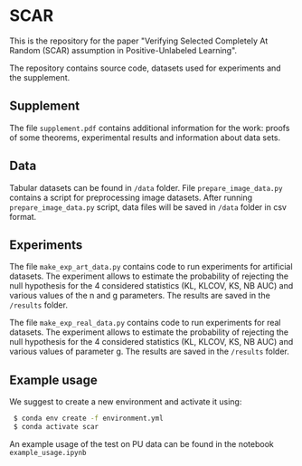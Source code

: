 # SCAR #

This is the repository for the paper "Verifying Selected Completely At Random (SCAR) assumption in Positive-Unlabeled Learning".

The repository contains source code,  datasets used for experiments and the supplement.

## Supplement ##

The file ``supplement.pdf`` contains additional information for the work: proofs of some theorems, experimental results and information about data sets.

## Data ##

Tabular datasets can be found in ``/data`` folder. File ``prepare_image_data.py`` contains a script for preprocessing image datasets. After running ``prepare_image_data.py`` script, data files will be saved in  ``/data`` folder in csv format.

## Experiments ##

The file ``make_exp_art_data.py`` contains code to run experiments for artificial datasets. The experiment allows to estimate the probability of rejecting the null hypothesis for the 4 considered statistics (KL, KLCOV, KS, NB AUC) and various values of the n and g parameters. The results are saved in the ``/results`` folder.

The file ``make_exp_real_data.py`` contains code to run experiments for real datasets. The experiment allows to estimate the probability of rejecting the null hypothesis for the 4 considered statistics (KL, KLCOV, KS, NB AUC) and various values of parameter g. The results are saved in the ``/results`` folder.

## Example usage ##

We suggest to create a new environment and activate it using:

```bash
 $ conda env create -f environment.yml
 $ conda activate scar
  ```

An example usage of the test on PU data can be found in the notebook ``example_usage.ipynb``




